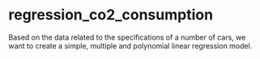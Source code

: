 # regression_co2_consumption
Based on the data related to the specifications of a number of cars, we want to create a simple, multiple and polynomial linear regression model.
